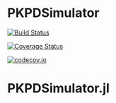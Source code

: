 # PKPDSimulator

[![Build Status](https://travis-ci.org/ChrisRackauckas/PKPDSimulator.jl.svg?branch=master)](https://travis-ci.org/ChrisRackauckas/PKPDSimulator.jl)

[![Coverage Status](https://coveralls.io/repos/ChrisRackauckas/PKPDSimulator.jl/badge.svg?branch=master&service=github)](https://coveralls.io/github/ChrisRackauckas/PKPDSimulator.jl?branch=master)

[![codecov.io](http://codecov.io/github/ChrisRackauckas/PKPDSimulator.jl/coverage.svg?branch=master)](http://codecov.io/github/ChrisRackauckas/PKPDSimulator.jl?branch=master)
# PKPDSimulator.jl

